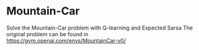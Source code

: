 # Mountain-Car

Solve the Mountain-Car problem with Q-learning and Expected Sarsa
The original problem can be found in https://gym.openai.com/envs/MountainCar-v0/
